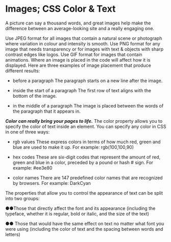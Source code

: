 # Images; CSS Color & Text

A picture can say a thousand words, and great images help make the difference between an average-looking site and a really engaging one.

Use JPEG format for all images that contain a natural scene or photograph where variation in colour and intensity is smooth. Use PNG format for any image that needs transparency or for images with text & objects with sharp contrast edges like logos. Use GIF format for images that contain animations.
Where an image is placed in the code will affect how it is displayed. Here are three
examples of image placement that produce different results:

- before a paragraph
The paragraph starts on a new line after the image.

- inside the start of a
paragraph
The first row of text aligns with the bottom of the image.

- in the middle of a paragraph The image is placed between the words of the paragraph that it appears in.

***Color can really bring your pages to life.***
The color property allows you to specify the color of text inside an element. You can specify any
color in CSS in one of three ways:

- rgb values
These express colors in terms of how much red, green and blue are used to make it up. For
example: rgb(100,100,90)

- hex codes
These are six-digit codes that represent the amount of red, green and blue in a color, preceded by a pound or hash # sign. For example: #ee3e80

- color names
There are 147 predefined color names that are recognized by browsers. For example: DarkCyan

The properties that allow you to control the appearance of text can be split into two groups:

●●Those that directly affect the font and its appearance
(including the typeface, whether it is regular, bold or italic, and the size of the text)

●● Those that would have the same effect on text no matter
what font you were using (including the color of text and the spacing between words and letters)
